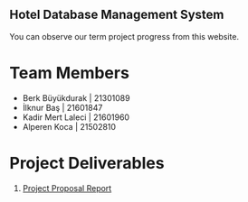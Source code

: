 ## Hotel Database Management System

You can observe our term project progress from this website.

# Team Members

- Berk Büyükdurak | 21301089
- İlknur Baş | 21601847
- Kadir Mert Laleci | 21601960
- Alperen Koca | 21502810

# Project Deliverables

1. [Project Proposal Report](https://drive.google.com/file/d/1X3f_-GPi-yryYjj_0knFnUO8GzCdUHwu/view?usp=sharing)

